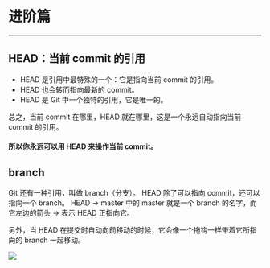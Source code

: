 # 进阶篇
---

## HEAD：当前 commit 的引用

- HEAD 是引用中最特殊的一个：它是指向当前 commit 的引用。
- HEAD 也会转而指向最新的 commit。
- HEAD 是 Git 中一个独特的引用，它是唯一的。

总之，当前 commit 在哪里，HEAD 就在哪里，这是一个永远自动指向当前 commit 的引用。

#### 所以你永远可以用 HEAD 来操作当前 commit。

## branch

Git 还有一种引用，叫做 branch（分支）。
HEAD 除了可以指向 commit，还可以指向一个 branch。
HEAD -> master 中的 master 就是一个 branch 的名字，而它左边的箭头 -> 表示 HEAD 正指向它。

另外，当 HEAD 在提交时自动向前移动的时候，它会像一个拖钩一样带着它所指向的 branch 一起移动。

![](https://user-gold-cdn.xitu.io/2017/11/20/15fd779f983c81e7?imageslim)
